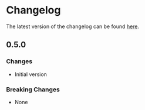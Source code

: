# Changelog

The latest version of the changelog can be found [here](https://github.com/Azure/bicep-registry-modules/blob/main/avm/res/insights/data-collection-endpoint/CHANGELOG.md).

## 0.5.0

### Changes

- Initial version

### Breaking Changes

- None
